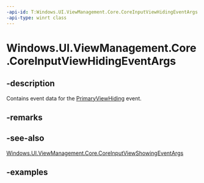 ```yaml
---
-api-id: T:Windows.UI.ViewManagement.Core.CoreInputViewHidingEventArgs
-api-type: winrt class
---
```


<!-- Class syntax.
public class CoreInputViewHidingEventArgs 
-->

# Windows.UI.ViewManagement.Core.CoreInputViewHidingEventArgs

## -description

Contains event data for the [PrimaryViewHiding](coreinputview_primaryviewhiding.md) event.

## -remarks

## -see-also

[Windows.UI.ViewManagement.Core.CoreInputViewShowingEventArgs](coreinputviewshowingeventargs.md)

## -examples
